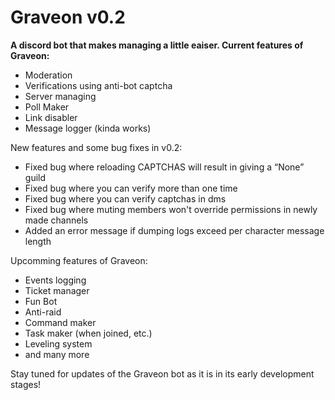 # Graveon v0.2

**A discord bot that makes managing a little eaiser. Current features of Graveon:**
* Moderation
* Verifications using anti-bot captcha
* Server managing
* Poll Maker
* Link disabler
* Message logger (kinda works)

New features and some bug fixes in v0.2:
- Fixed bug where reloading CAPTCHAS will result in giving a “None” guild
- Fixed bug where you can verify more than one time
- Fixed bug where you can verify captchas in dms
- Fixed bug where muting members won't override permissions in newly made channels
- Added an error message if dumping logs exceed per character message length


Upcomming features of Graveon:
* Events logging
* Ticket manager
* Fun Bot
* Anti-raid
* Command maker
* Task maker (when joined, etc.)
* Leveling system
* and many more

Stay tuned for updates of the Graveon bot as it is in its early development stages!
